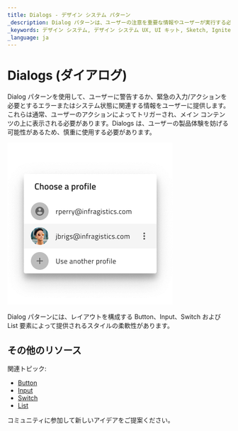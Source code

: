 ```yaml
---
title: Dialogs - デザイン システム パターン
_description: Dialog パターンは、ユーザーの注意を重要な情報やユーザーが実行する必要のあるアクションに向けるために使用されます。
_keywords: デザイン システム, デザイン システム UX, UI キット, Sketch, Ignite UI for Angular, Sketch to Angular, Angular, Angular デザイン システム, Sketch からコードをエクスポート, Angular 用のデザイン キット, Sketch HTML, Sketch to HTML, Sketch UI キット, Figma, Figma to Angular, Figma からコードをエクスポート, Figma HTML, Figma to HTML, Figma UI キット
_language: ja
---
```


# Dialogs (ダイアログ)

Dialog パターンを使用して、ユーザーに警告するか、緊急の入力/アクションを必要とするエラーまたはシステム状態に関連する情報をユーザーに提供します。これらは通常、ユーザーのアクションによってトリガーされ、メイン コンテンツの上に表示される必要があります。Dialogs は、ユーザーの製品体験を妨げる可能性があるため、慎重に使用する必要があります。

<img class="responsive-img" src="../images/dialogs_demo.png" srcset="../images/dialogs_demo@2x.png 2x" />

Dialog パターンには、レイアウトを構成する Button、Input、Switch および List 要素によって提供されるスタイルの柔軟性があります。

## その他のリソース

関連トピック:

- [Button](../components/button.md)
- [Input](../components/input.md)
- [Switch](../components/switch.md)
- [List](../components/list.md)
  <div class="divider--half"></div>

コミュニティに参加して新しいアイデアをご提案ください。
